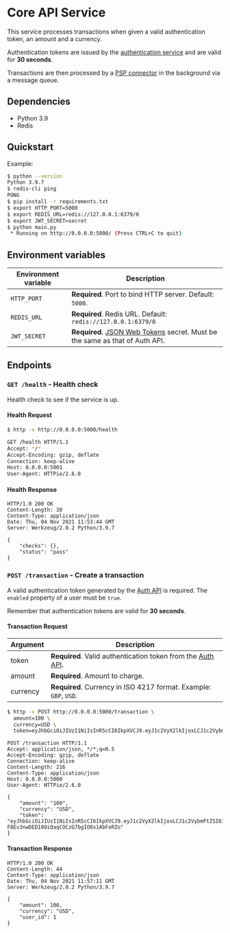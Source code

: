 # Core API Service

This service processes transactions when given a valid authentication token, an amount and a currency.

Authentication tokens are issued by the [authentication service](../auth-api) and are valid for **30 seconds**.

Transactions are then processed by a [PSP connector](../psp-connector) in the background via a message queue.

## Dependencies

- Python 3.9
- Redis

## Quickstart

Example:

```bash
$ python --version
Python 3.9.7
$ redis-cli ping
PONG
$ pip install -r requirements.txt
$ export HTTP_PORT=5000
$ export REDIS_URL=redis://127.0.0.1:6379/0
$ export JWT_SECRET=secret
$ python main.py
 * Running on http://0.0.0.0:5000/ (Press CTRL+C to quit)
```

## Environment variables

| Environment variable | Description                                                                   |
| -------------------- | ----------------------------------------------------------------------------- |
| `HTTP_PORT`            | **Required**. Port to bind HTTP server. Default: `5000`.                      |
| `REDIS_URL`            | **Required**. Redis URL. Default: `redis://127.0.0.1:6379/0`                  |
| `JWT_SECRET`           | **Required**. [JSON Web Tokens](https://jwt.io/) secret. Must be the same as that of Auth API. |

## Endpoints

### `GET /health` - Health check

Health check to see if the service is up.

#### Health Request

```bash
$ http -v http://0.0.0.0:5000/health

GET /health HTTP/1.1
Accept: */*
Accept-Encoding: gzip, deflate
Connection: keep-alive
Host: 0.0.0.0:5001
User-Agent: HTTPie/2.6.0
```

#### Health Response

```http
HTTP/1.0 200 OK
Content-Length: 30
Content-Type: application/json
Date: Thu, 04 Nov 2021 11:53:44 GMT
Server: Werkzeug/2.0.2 Python/3.9.7

{
    "checks": {},
    "status": "pass"
}

```

### `POST /transaction` - Create a transaction

A valid authentication token generated by the [Auth API](../auth-api) is required. The `enabled` property of a user must be `true`.

Remember that authentication tokens are valid for **30 seconds**.

#### Transaction Request

| Argument | Description                                                                |
| -------- | -------------------------------------------------------------------------- |
| token    | **Required**. Valid authentication token from the [Auth API](../auth-api).              |
| amount   | **Required**. Amount to charge.                                            |
| currency | **Required**. Currency in ISO 4217 format. Example: `GBP`, `USD`.          |

```bash
$ http -v POST http://0.0.0.0:5000/transaction \
  amount=100 \
  currency=USD \
  token=eyJhbGciOiJIUzI1NiIsInR5cCI6IkpXVCJ9.eyJ1c2VyX2lkIjoxLCJ1c2VybmFtZSI6ImFsaWNlIiwiZW5hYmxlZCI6dHJ1ZSwiZXhwIjoxNjM1ODg0NzkzfQ.t4fLg-F8Ev3nwDED18OiQaqCOCzG7bgIO0s1AbFoRZo
```

```http
POST /transaction HTTP/1.1
Accept: application/json, */*;q=0.5
Accept-Encoding: gzip, deflate
Connection: keep-alive
Content-Length: 216
Content-Type: application/json
Host: 0.0.0.0:5000
User-Agent: HTTPie/2.6.0

{
    "amount": "100",
    "currency": "USD",
    "token": "eyJhbGciOiJIUzI1NiIsInR5cCI6IkpXVCJ9.eyJ1c2VyX2lkIjoxLCJ1c2VybmFtZSI6ImFsaWNlIiwiZW5hYmxlZCI6dHJ1ZSwiZXhwIjoxNjM1ODg0NzkzfQ.t4fLg-F8Ev3nwDED18OiQaqCOCzG7bgIO0s1AbFoRZo"
}
```

#### Transaction Response

```http
HTTP/1.0 200 OK
Content-Length: 44
Content-Type: application/json
Date: Thu, 04 Nov 2021 11:57:11 GMT
Server: Werkzeug/2.0.2 Python/3.9.7

{
    "amount": 100,
    "currency": "USD",
    "user_id": 1
}
```
